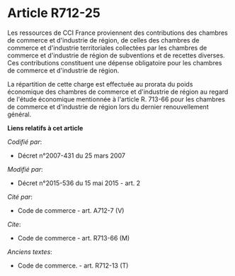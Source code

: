 # Article R712-25

Les ressources de CCI France proviennent des contributions des chambres de commerce et d'industrie de région, de celles des
chambres de commerce et d'industrie territoriales collectées par les chambres de commerce et d'industrie de région de
subventions et de recettes diverses. Ces contributions constituent une dépense obligatoire pour les chambres de commerce et
d'industrie de région. 

La répartition de cette charge est effectuée au prorata du poids économique des chambres de commerce et d'industrie de région
au regard de l'étude économique mentionnée à l'article R. 713-66 pour les chambres de commerce et d'industrie de région lors
du dernier renouvellement général.

**Liens relatifs à cet article**

_Codifié par_:

  - Décret n°2007-431 du 25 mars 2007

_Modifié par_:

  - Décret n°2015-536 du 15 mai 2015 - art. 2

_Cité par_:

  - Code de commerce - art. A712-7 (V)

_Cite_:

  - Code de commerce - art. R713-66 (M)

_Anciens textes_:

  - Code de commerce. - art. R712-13 (T)
